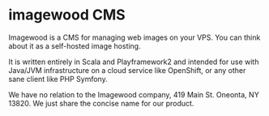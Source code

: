 imagewood CMS
=============

Imagewood is a CMS for managing web images on your VPS.
You can think about it as a self-hosted image hosting.

It is written entirely in Scala and Playframework2 and intended for use with Java/JVM infrastructure on a cloud service like OpenShift, or any other sane client like PHP Symfony.

We have no relation to the Imagewood company, 419 Main St. Oneonta, NY 13820. We just share the concise name for our product.